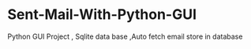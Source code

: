 # Sent-Mail-With-Python-GUI
Python GUI Project , Sqlite data base ,Auto fetch email store in database 
